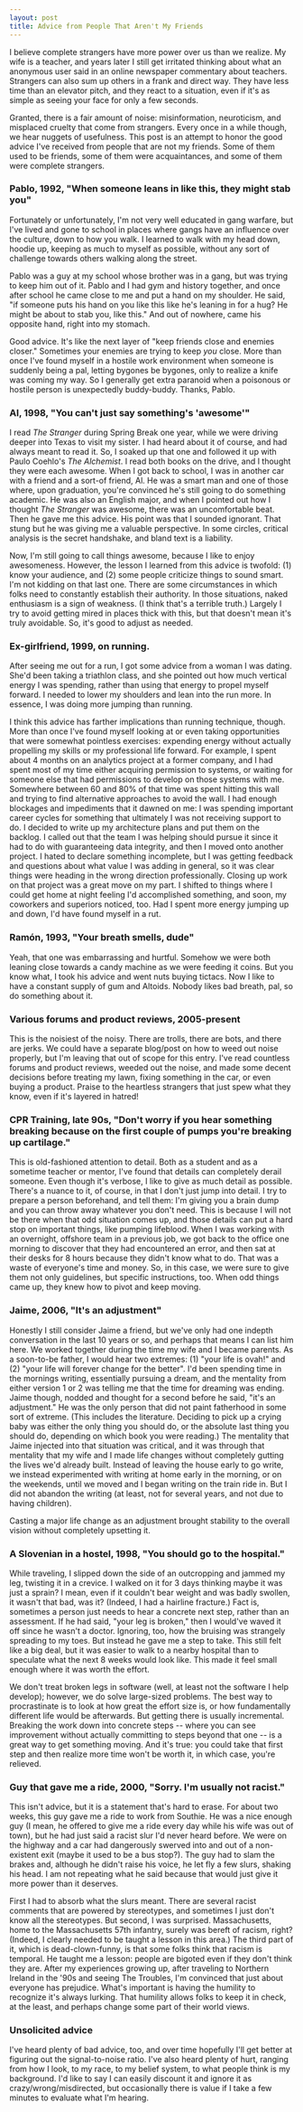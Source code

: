 ```yaml
---
layout: post
title: Advice from People That Aren't My Friends
---
```


I believe complete strangers have more power over us than we realize. My wife is a teacher, and years later I still get irritated thinking about what an anonymous user said in an online newspaper commentary about teachers. Strangers can also sum up others in a frank and direct way. They have less time than an elevator pitch, and they react to a situation, even if it's as simple as seeing your face for only a few seconds.

Granted, there is a fair amount of noise: misinformation, neuroticism, and misplaced cruelty that come from strangers. Every once in a while though, we hear nuggets of usefulness. This post is an attempt to honor the good advice I've received from people that are not my friends. Some of them used to be friends, some of them were acquaintances, and some of them were complete strangers.

### Pablo, 1992, "When someone leans in like this, they might stab you"
Fortunately or unfortunately, I'm not very well educated in gang warfare, but I've lived and gone to school in places where gangs have an influence over the culture, down to how you walk. I learned to walk with my head down, hoodie up, keeping as much to myself as possible, without any sort of challenge towards others walking along the street. 

Pablo was a guy at my school whose brother was in a gang, but was trying to keep him out of it. Pablo and I had gym and history together, and once after school he came close to me and put a hand on my shoulder. He said, "if someone puts his hand on you like this like he's leaning in for a hug? He might be about to stab you, like this." And out of nowhere, came his opposite hand, right into my stomach. 

Good advice. It's like the next layer of "keep friends close and enemies closer." Sometimes your enemies are trying to keep _you_ close. More than once I've found myself in a hostile work environment when someone is suddenly being a pal, letting bygones be bygones, only to realize a knife was coming my way. So I generally get extra paranoid when a poisonous or hostile person is unexpectedly buddy-buddy. Thanks, Pablo.

### Al, 1998, "You can't just say something's 'awesome'"
I read _The Stranger_ during Spring Break one year, while we were driving deeper into Texas to visit my sister. I had heard about it of course, and had always meant to read it. So, I soaked up that one and followed it up with Paulo Coehlo's _The Alchemist_. I read both books on the drive, and I thought they were each awesome. When I got back to school, I was in another car with a friend and a sort-of friend, Al. He was a smart man and one of those where, upon graduation, you're convinced he's still going to do something academic. He was also an English major, and when I pointed out how I thought _The Stranger_ was awesome, there was an uncomfortable beat. Then he gave me this advice. His point was that I sounded ignorant. That stung but he was giving me a valuable perspective. In some circles, critical analysis is the secret handshake, and bland text is a liability.

Now, I'm still going to call things awesome, because I like to enjoy awesomeness. However, the lesson I learned from this advice is twofold: (1) know your audience, and (2) some people criticize things to sound smart. I'm not kidding on that last one. There are some circumstances in which folks need to constantly establish their authority. In those situations, naked enthusiasm is a sign of weakness. (I think that's a terrible truth.) Largely I try to avoid getting mired in places thick with this, but that doesn't mean it's truly avoidable. So, it's good to adjust as needed. 

### Ex-girlfriend, 1999, on running.
After seeing me out for a run, I got some advice from a woman I was dating. She'd been taking a triathlon class, and she pointed out how much vertical energy I was spending, rather than using that energy to propel myself forward. I needed to lower my shoulders and lean into the run more. In essence, I was doing more jumping than running.

I think this advice has farther implications than running technique, though. More than once I've found myself looking at or even taking opportunities that were somewhat pointless exercises: expending energy without actually propelling my skills or my professional life forward. For example, I spent about 4 months on an analytics project at a former company, and I had spent most of my time either acquiring permission to systems, or waiting for someone else that had permissions to develop on those systems with me. Somewhere between 60 and 80% of that time was spent hitting this wall and trying to find alternative approaches to avoid the wall. I had enough blockages and impediments that it dawned on me: I was spending important career cycles for something that ultimately I was not receiving support to do. I decided to write up my architecture plans and put them on the backlog. I called out that the team I was helping should pursue it since it had to do with guaranteeing data integrity, and then I moved onto another project. I hated to declare something incomplete, but I was getting feedback and questions about what value I was adding in general, so it was clear things were heading in the wrong direction professionally. Closing up work on that project was a great move on my part. I shifted to things where I could get home at night feeling I'd accomplished something, and soon, my coworkers and superiors noticed, too. Had I spent more energy jumping up and down, I'd have found myself in a rut.

### Ramón, 1993, "Your breath smells, dude"
Yeah, that one was embarrassing and hurtful. Somehow we were both leaning close towards a candy machine as we were feeding it coins. But you know what, I took his advice and went nuts buying tictacs. Now I like to have a constant supply of gum and Altoids. Nobody likes bad breath, pal, so do something about it.

### Various forums and product reviews, 2005-present
This is the noisiest of the noisy. There are trolls, there are bots, and there are jerks. We could have a separate blog/post on how to weed out noise properly, but I'm leaving that out of scope for this entry. I've read countless forums and product reviews, weeded out the noise, and made some decent decisions before treating my lawn, fixing something in the car, or even buying a product. Praise to the heartless strangers that just spew what they know, even if it's layered in hatred!

### CPR Training, late 90s, "Don't worry if you hear something breaking because on the first couple of pumps you're breaking up cartilage."
This is old-fashioned attention to detail. Both as a student and as a sometime teacher or mentor, I've found that details can completely derail someone. Even though it's verbose, I like to give as much detail as possible. There's a nuance to it, of course, in that I don't just jump into detail. I try to prepare a person beforehand, and tell them: I'm giving you a brain dump and you can throw away whatever you don't need. This is because I will not be there when that odd situation comes up, and those details can put a hard stop on important things, like pumping lifeblood. When I was working with an overnight, offshore team in a previous job, we got back to the office one morning to discover that they had encountered an error, and then sat at their desks for 8 hours because they didn't know what to do. That was a waste of everyone's time and money. So, in this case, we were sure to give them not only guidelines, but specific instructions, too. When odd things came up, they knew how to pivot and keep moving.

### Jaime, 2006, "It's an adjustment"
Honestly I still consider Jaime a friend, but we've only had one indepth conversation in the last 10 years or so, and perhaps that means I can list him here. We worked together during the time my wife and I became parents. As a soon-to-be father, I would hear two extremes: (1) "your life is ovah!" and (2) "your life will forever change for the better". I'd been spending time in the mornings writing, essentially pursuing a dream, and the mentality from either version 1 or 2 was telling me that the time for dreaming was ending. Jaime though, nodded and thought for a second before he said, "it's an adjustment." He was the only person that did not paint fatherhood in some sort of extreme. (This includes the literature. Deciding to pick up a crying baby was either the only thing you should do, or the absolute last thing you should do, depending on which book you were reading.) The mentality that Jaime injected into that situation was critical, and it was through that mentality that my wife and I made life changes without completely gutting the lives we'd already built. Instead of leaving the house early to go write, we instead experimented with writing at home early in the morning, or on the weekends, until we moved and I began writing on the train ride in. But I did not abandon the writing (at least, not for several years, and not due to having children).

Casting a major life change as an adjustment brought stability to the overall vision without completely upsetting it.

### A Slovenian in a hostel, 1998, "You should go to the hospital."
While traveling, I slipped down the side of an outcropping and jammed my leg, twisting it in a crevice. I walked on it for 3 days thinking maybe it was just a sprain? I mean, even if it couldn't bear weight and was badly swollen, it wasn't that bad, was it? (Indeed, I had a hairline fracture.) Fact is, sometimes a person just needs to hear a concrete next step, rather than an assessment. If he had said, "your leg is broken," then I would've waved it off since he wasn't a doctor. Ignoring, too, how the bruising was strangely spreading to my toes. But instead he gave me a step to take. This still felt like a big deal, but it was easier to walk to a nearby hospital than to speculate what the next 8 weeks would look like. This made it feel small enough where it was worth the effort.

We don't treat broken legs in software (well, at least not the software I help develop); however, we do solve large-sized problems. The best way to procrastinate is to look at how great the effort size is, or how fundamentally different life would be afterwards. But getting there is usually incremental. Breaking the work down into concrete steps -- where you can see improvement without actually committing to steps beyond that one -- is a great way to get something moving. And it's true: you could take that first step and then realize more time won't be worth it, in which case, you're relieved.

### Guy that gave me a ride, 2000, "Sorry. I'm usually not racist."
This isn't advice, but it is a statement that's hard to erase. For about two weeks, this guy gave me a ride to work from Southie. He was a nice enough guy (I mean, he offered to give me a ride every day while his wife was out of town), but he had just said a racist slur I'd never heard before. We were on the highway and a car had dangerously swerved into and out of a non-existent exit (maybe it used to be a bus stop?). The guy had to slam the brakes and, although he didn't raise his voice, he let fly a few slurs, shaking his head. I am not repeating what he said because that would just give it more power than it deserves. 

First I had to absorb what the slurs meant. There are several racist comments that are powered by stereotypes, and sometimes I just don't know all the stereotypes. But second, I was surprised. Massachusetts, home to the Massachusetts 57th infantry, surely was bereft of racism, right? (Indeed, I clearly needed to be taught a lesson in this area.) The third part of it, which is dead-clown-funny, is that some folks think that racism is temporal. He taught me a lesson: people are bigoted even if they don't think they are. After my experiences growing up, after traveling to Northern Ireland in the '90s and seeing The Troubles, I'm convinced that just about everyone has prejudice. What's important is having the humility to recognize it's always lurking. That humility allows folks to keep it in check, at the least, and perhaps change some part of their world views.

### Unsolicited advice
I've heard plenty of bad advice, too, and over time hopefully I'll get better at figuring out the signal-to-noise ratio. I've also heard plenty of hurt, ranging from how I look, to my race, to my belief system, to what people think is my background. I'd like to say I can easily discount it and ignore it as crazy/wrong/misdirected, but  occasionally there is value if I take a few minutes to evaluate what I'm hearing. 
